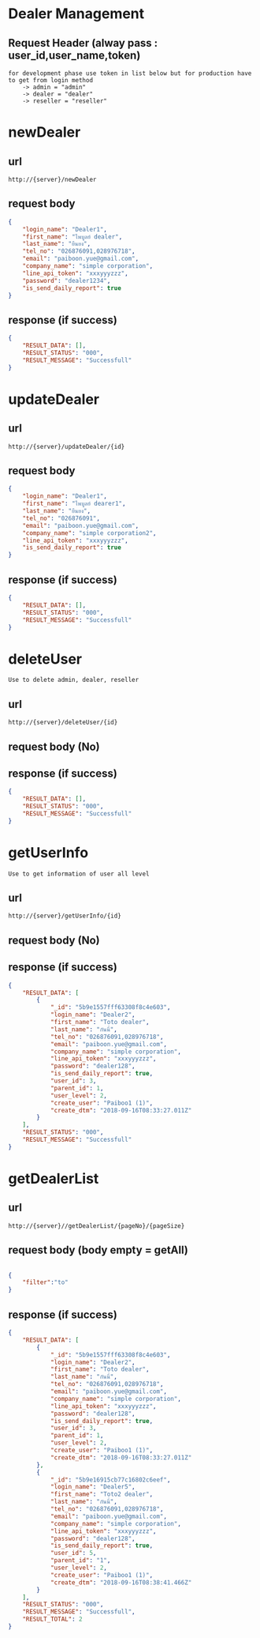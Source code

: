 # Dealer Management

## Request Header (alway pass : user_id,user_name,token) 
    for development phase use token in list below but for production have to get from login method 
        -> admin = "admin" 
        -> dealer = "dealer" 
        -> reseller = "reseller"

# newDealer

## url
    http://{server}/newDealer 

## request body
```json
{
    "login_name": "Dealer1",
    "first_name": "ไพบูลย์ dealer",
    "last_name": "ยืนยง",
    "tel_no": "026876091,028976718",
    "email": "paiboon.yue@gmail.com",
    "company_name": "simple corporation",
    "line_api_token": "xxxyyyzzz",
    "password": "dealer1234",
    "is_send_daily_report": true
}
```
## response (if success)

```json
{
    "RESULT_DATA": [],
    "RESULT_STATUS": "000",
    "RESULT_MESSAGE": "Successfull"
}
```


# updateDealer

## url
    http://{server}/updateDealer/{id}

## request body
```json
{
    "login_name": "Dealer1",
    "first_name": "ไพบูลย์ dearer1",
    "last_name": "ยืนยง",
    "tel_no": "026876091",
    "email": "paiboon.yue@gmail.com",
    "company_name": "simple corporation2",
    "line_api_token": "xxxyyyzzz",
    "is_send_daily_report": true
}
```
## response (if success)

```json
{
    "RESULT_DATA": [],
    "RESULT_STATUS": "000",
    "RESULT_MESSAGE": "Successfull"
}
```
# deleteUser
    Use to delete admin, dealer, reseller

## url
    http://{server}/deleteUser/{id}

## request body (No)

## response (if success)

```json
{
    "RESULT_DATA": [],
    "RESULT_STATUS": "000",
    "RESULT_MESSAGE": "Successfull"
}
```

# getUserInfo
    Use to get information of user all level

## url
    http://{server}/getUserInfo/{id}

## request body (No)

## response (if success)

```json
{
    "RESULT_DATA": [
        {
            "_id": "5b9e1557fff63308f8c4e603",
            "login_name": "Dealer2",
            "first_name": "Toto dealer",
            "last_name": "กันนี่",
            "tel_no": "026876091,028976718",
            "email": "paiboon.yue@gmail.com",
            "company_name": "simple corporation",
            "line_api_token": "xxxyyyzzz",
            "password": "dealer128",
            "is_send_daily_report": true,
            "user_id": 3,
            "parent_id": 1,
            "user_level": 2,
            "create_user": "Paiboo1 (1)",
            "create_dtm": "2018-09-16T08:33:27.011Z"
        }
    ],
    "RESULT_STATUS": "000",
    "RESULT_MESSAGE": "Successfull"
}

```


# getDealerList

## url
    http://{server}//getDealerList/{pageNo}/{pageSize}

## request body (body empty = getAll)

```json

{    
	"filter":"to"
}

```

## response (if success)

```json
{
    "RESULT_DATA": [
        {
            "_id": "5b9e1557fff63308f8c4e603",
            "login_name": "Dealer2",
            "first_name": "Toto dealer",
            "last_name": "กันนี่",
            "tel_no": "026876091,028976718",
            "email": "paiboon.yue@gmail.com",
            "company_name": "simple corporation",
            "line_api_token": "xxxyyyzzz",
            "password": "dealer128",
            "is_send_daily_report": true,
            "user_id": 3,
            "parent_id": 1,
            "user_level": 2,
            "create_user": "Paiboo1 (1)",
            "create_dtm": "2018-09-16T08:33:27.011Z"
        },
        {
            "_id": "5b9e16915cb77c16802c6eef",
            "login_name": "Dealer5",
            "first_name": "Toto2 dealer",
            "last_name": "กันนี่",
            "tel_no": "026876091,028976718",
            "email": "paiboon.yue@gmail.com",
            "company_name": "simple corporation",
            "line_api_token": "xxxyyyzzz",
            "password": "dealer128",
            "is_send_daily_report": true,
            "user_id": 5,
            "parent_id": "1",
            "user_level": 2,
            "create_user": "Paiboo1 (1)",
            "create_dtm": "2018-09-16T08:38:41.466Z"
        }
    ],
    "RESULT_STATUS": "000",
    "RESULT_MESSAGE": "Successfull",
    "RESULT_TOTAL": 2
}

```



